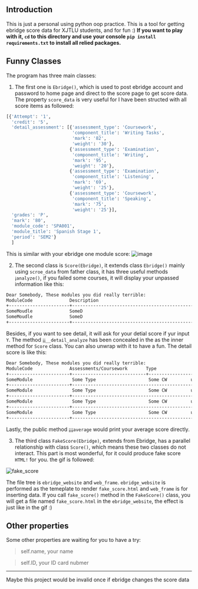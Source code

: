 ## Introduction


This is just a personal using python oop practice. This is a tool for getting ebridge score data for XJTLU students, and for fun :) **If you want to play with it, `cd` to this directory and use your console `pip install requirements.txt` to install all relied packages.**


## Funny Classes

The program has three main classes:
1. The first one is `Ebridge()`, which is used to post ebridge account and password to home page and direct to the score page to get score data. The property `score_data` is very useful for I have been structed with all score items as followed:  
```python
[{'Attempt': '1',
  'credit': '5',
  'detail_assessment': [{'assessment_type': 'Coursework',
                         'component_title': 'Writing Tasks',
                         'mark': '82',
                         'weight': '30'},
                        {'assessment_type': 'Examination',
                         'component_title': 'Writing',
                         'mark': '95',
                         'weight': '20'},
                        {'assessment_type': 'Examination',
                         'component_title': 'Listening',
                         'mark': '69',
                         'weight': '25'},
                        {'assessment_type': 'Coursework',
                         'component_title': 'Speaking',
                         'mark': '75',
                         'weight': '25'}],
  'grades': 'P',
  'mark': '80',
  'module_code': 'SPA001',
  'module_title': 'Spanish Stage 1',
  'period': 'SEM2'}
  ]
  ```
  This is similar with your ebridge one module score:
  ![image](http://ww3.sinaimg.cn/large/0060lm7Tly1fko0vy0flrj31kw0enacu.jpg)

2. The second class is `Score(Ebridge)`, it extends class `Ebridge()` mainly using `scroe_data` from father class, it has three useful methods ¡`analyze()`, if you failed some courses, it will display your unpassed information like this: 
```txt
Dear Somebody, These modules you did really terrible: 
ModuleCode              Description                                                     YourScore
+-----------------------+----------------------------------------------------------------+----------+
SomeMoudle              SomeD                                                             Score under 40
SomeMoudle              SomeD                                                             Score under 40
+-----------------------+----------------------------------------------------------------+----------+
```

Besides, if you want to see detail, it will ask for your detial score if yur input `Y`. The method ¡¡`__detail_analyze`  has been concealed in the as the inner method for `Score` class. You can also unwrap with it to have a fun. The detail score is like this:
```txt
Dear Somebody, These modules you did really terrible: 
ModuleCode              Assessments/Coursework       Type                YourScore
+-----------------------+----------------------------+-----------------+----------+
SomeModule               Some Type                    Some CW         under 40
+-----------------------+----------------------------------------------+----------+
SomeModule               Some Type                    Some CW         under 40
+-----------------------+----------------------------------------------+----------+
SomeModule               Some Type                    Some CW         under 40
+-----------------------+----------------------------------------------+----------+
SomeModule               Some Type                    Some CW         under 40
+-----------------------+----------------------------------------------+----------+
```

Lastly, the public method ¡¡¡`average` would print your average score directly. 

3. The third class `FakeScore(Ebridge)`, extends from Ebridge, has a parallel relationship with class `Score()`, which means these two classes do not interact. This part is most wonderful, for it could produce fake score `HTML!` for you. the gif is followed:

![fake_score](http://ww3.sinaimg.cn/large/0060lm7Tly1fkqabf09j3g30qo0f04qs.gif)


The file tree is `ebridge_website` and `web_frame`. `ebridge_website` is performed as the temeplate to render `fake_score.html` and `web_frame` is for inserting data. If you call `fake_score()` method in the `FakeScore()` class, you will get a file named `fake_score.html` in the `ebridge_website`, the effect is just like in the gif :) 


## Other properties

Some other properties are waiting for you to have a try:

> self.name, your name

> self.ID, your ID card nubmer

-----

Maybe this project would be invalid once if ebridge changes the score data
